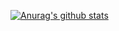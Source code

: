 

[![Anurag's github stats](https://github-readme-stats.vercel.app/api?username=chahank)](https://github.com/anuraghazra/github-readme-stats)
